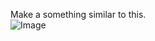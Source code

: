 Make a something similar to this.
<br>![Image](https://github.com/Javier-Andres-Dominguez/dart-flutter-exercises/blob/main/Flutter/6/Challenge-2/challenge2.jpeg?raw=true)